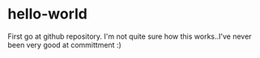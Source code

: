 # hello-world
First go at github repository.
I'm not quite sure how this works..I've never been very good at committment :)
